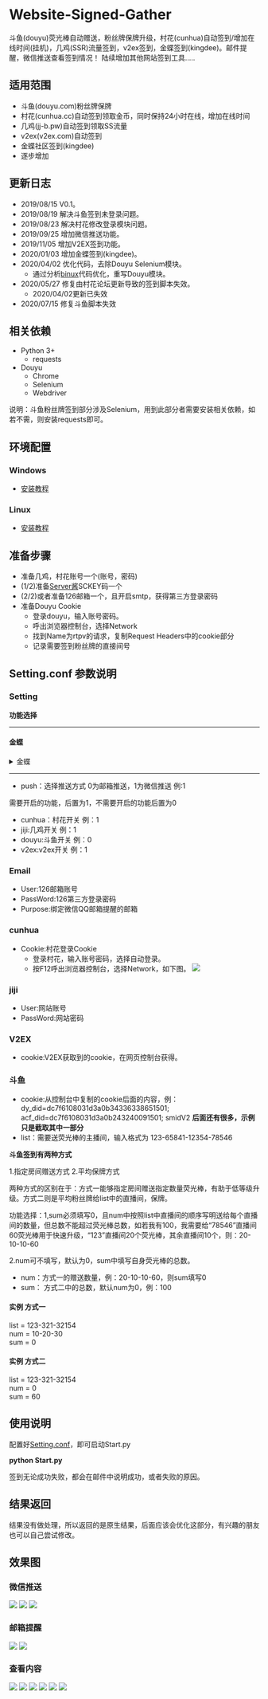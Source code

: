 # Website-Signed-Gather
斗鱼(douyu)荧光棒自动赠送，粉丝牌保牌升级，村花(cunhua)自动签到/增加在线时间(挂机)，几鸡(SSR)流量签到，v2ex签到，金蝶签到(kingdee)。邮件提醒，微信推送查看签到情况！
陆续增加其他网站签到工具.....

## 适用范围
* 斗鱼(douyu.com)粉丝牌保牌
* 村花(cunhua.cc)自动签到领取金币，同时保持24小时在线，增加在线时间
* 几鸡(jj-b.pw)自动签到领取SS流量
* v2ex(v2ex.com)自动签到
* 金蝶社区签到(kingdee)
* 逐步增加

## 更新日志

* 2019/08/15 V0.1。
* 2019/08/19 解决斗鱼签到未登录问题。
* 2019/08/23 解决村花修改登录模块问题。
* 2019/09/25 增加微信推送功能。
* 2019/11/05 增加V2EX签到功能。
* 2020/01/03 增加金蝶签到(kingdee)。
* 2020/04/02 优化代码，去除Douyu Selenium模块。
  * 通过分析[binux](https://github.com/binux/qiandao)代码优化，重写Douyu模块。
* 2020/05/27 修复由村花论坛更新导致的签到脚本失效。
    * 2020/04/02更新已失效
* 2020/07/15 修复斗鱼脚本失效
## 相关依赖

* Python 3+
	* requests
* Douyu
	* Chrome
	* Selenium
	* Webdriver
	

说明：斗鱼粉丝牌签到部分涉及Selenium，用到此部分者需要安装相关依赖，如若不需，则安装requests即可。

## 环境配置
### Windows

* [安装教程](https://www.cnblogs.com/eternal1025/p/8880245.html)
### Linux
* [安装教程](https://blog.csdn.net/zzzcl112/article/details/80470884)



## 准备步骤

* 准备几鸡，村花账号一个(账号，密码)
* (1/2)准备[Server酱](http://sc.ftqq.com)SCKEY码一个
* (2/2)或者准备126邮箱一个，且开启smtp，获得第三方登录密码
* 准备Douyu Cookie
	* 登录douyu，输入账号密码。
	* 呼出浏览器控制台，选择Network
	* 找到Name为rtpv的请求，复制Request Headers中的cookie部分
	* 记录需要签到粉丝牌的直接间号
## Setting.conf 参数说明


### Setting

**功能选择**

----------

#### 金蝶

<details>

<summary>金蝶</summary>



[金蝶使用部署方法](/kingdee)

ps:金蝶签到暂未合并与签到程序中，后续会进行合并。

</details>

----------


* push：选择推送方式 0为邮箱推送，1为微信推送 例:1

需要开启的功能，后置为1，不需要开启的功能后置为0

* cunhua：村花开关 例：1
* jiji:几鸡开关 例：1
* douyu:斗鱼开关 例：0
* v2ex:v2ex开关 例：1

### Email
* User:126邮箱账号
* PassWord:126第三方登录密码
* Purpose:绑定微信QQ邮箱提醒的邮箱

### cunhua

* Cookie:村花登录Cookie
   * 登录村花，输入账号密码，选择自动登录。
   * 按F12呼出浏览器控制台，选择Network，如下图。
![](https://s1.ax1x.com/2020/05/27/tAvl1H.png)

### jiji

* User:网站账号
* PassWord:网站密码

### V2EX

* cookie:V2EX获取到的cookie，在网页控制台获得。

### 斗鱼

* cookie:从控制台中复制的cookie后面的内容，例：dy_did=dc7f6108031d3a0b34336338651501; acf_did=dc7f6108031d3a0b243240091501; smidV2   **后面还有很多，示例只是截取其中一部分**
* list：需要送荧光棒的主播间，输入格式为 123-65841-12354-78546

**斗鱼签到有两种方式**

1.指定房间赠送方式  2.平均保牌方式

两种方式的区别在于：方式一能够指定房间赠送指定数量荧光棒，有助于低等级升级。方式二则是平均粉丝牌给list中的直播间，保牌。

功能选择：1,sum必须填写0，且num中按照list中直播间的顺序写明送给每个直播间的数量，但总数不能超过荧光棒总数，如若我有100，我需要给“78546”直播间60荧光棒用于快速升级，“123”直播间20个荧光棒，其余直播间10个，则：20-10-10-60

2.num可不填写，默认为0，sum中填写自身荧光棒的总数。


* num：方式一的赠送数量，例：20-10-10-60，则sum填写0
* sum： 方式二中的总数，默认num为0，例：100

#### 实例 方式一

list = 123-321-32154</br>
num = 10-20-30</br>
sum = 0</br>

#### 实例 方式二

list = 123-321-32154</br>
num = 0</br>
sum = 60</br>




## 使用说明

配置好[Setting.conf]()，即可启动Start.py


**python Start.py**

签到无论成功失败，都会在邮件中说明成功，或者失败的原因。


## 结果返回

结果没有做处理，所以返回的是原生结果，后面应该会优化这部分，有兴趣的朋友也可以自己尝试修改。

## 效果图



### 微信推送
![](http://cdn.lunatic.wang/wecatpush.jpg)
![](http://cdn.lunatic.wang/wecat1.jpg)
![](http://cdn.lunatic.wang/wecat2.jpg)


### 邮箱提醒

![](http://img.lunatic.wang/qd1.jpg)
![](http://cdn.lunatic.wang/qd.jpg)

### 查看内容

![](http://img.lunatic.wang/qd2.jpg)
![](http://img.lunatic.wang/qd3.jpg)
![](http://img.lunatic.wang/qd4.jpg)
![](http://img.lunatic.wang/qd5.jpg)
![](http://img.lunatic.wang/qd6.jpg)
![](http://img.lunatic.wang/qf7.jpg)

